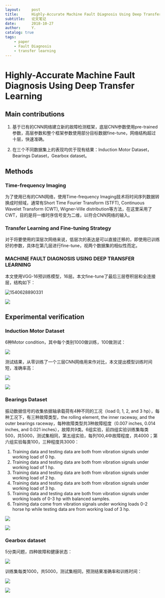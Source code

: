 ```yaml
---
layout:     post
title:      Highly-Accurate Machine Fault Diagnosis Using Deep Transfer Learning
subtitle:   论文笔记
date:       2018-10-27
author:     Y.
catalog: true
tags:
    - paper  
    - Fault Diagnosis
    - transfer learning
---
```


# Highly-Accurate Machine Fault Diagnosis Using Deep Transfer Learning  

## Main contributions  

1. 基于已有的CNN网络建立新的故障检测框架，底层CNN参数使用pre-trained参数，高层参数和整个框架参数使用部分目标数据fine-tune，网络结构超过十层，快速准确。

2. 在三个不同数据集上的表现均优于现有结果：Induction Motor Dataset，Bearings Dataset，Gearbox dataset。

## Methods  

### Time-frequency Imaging  

为了使用已有的CNN网络，使用Time-frequency Imaging技术将时间序列数据转换成时频域，通常有Short Time Fourier Transform (STFT), Continuous Wavelet Transform (CWT), Wigner-Ville distribution等方法，在这里采用了CWT，目的是将一维时序信号变为二维，以符合CNN网络的输入。

### Transfer Learning and Fine-tuning Strategy  

对于将要使用的深层次网络来说，低层次的表达是可以直接迁移的，即使用已训练好的参数，具体在第几层进行fine-tune，视两个数据集的相似性而定。

### MACHINE FAULT DIAGNOSIS USING DEEP TRANSFER LEARNING  

本文使用VGG-16预训练模型，16层。本文fine-tune了最后三层卷积层和全连接层，结构如下：

![1540628890331](https://raw.githubusercontent.com/ShuyangYu/Picture/master/Snipaste_2018-10-27_16-30-25.png)

![](https://raw.githubusercontent.com/ShuyangYu/Picture/master/Snipaste_2018-10-27_17-17-22.png)

## Experimental verification

### Induction Motor Dataset

6种Motor condition，其中每个类别1000做训练，100做测试：

![](https://raw.githubusercontent.com/ShuyangYu/Picture/master/Snipaste_2018-10-27_20-31-05.png)

测试结果，从零训练了一个三层CNN网络用来作对比，本文提出模型训练时间短，准确率高：

![](https://raw.githubusercontent.com/ShuyangYu/Picture/master/Snipaste_2018-10-27_20-40-54.png)

![](https://raw.githubusercontent.com/ShuyangYu/Picture/master/Snipaste_2018-10-27_20-41-21.png)

### Bearings Dataset

振动数据信号的收集依据轴承载荷有4种不同的工况（load 0, 1, 2, and 3 hp），每种工况下，有三种故障类型，the rolling element, the inner raceway, and the outer bearings raceway，每种故障类型共3种故障程度（0.007 inches, 0.014 inches, and 0.021 inches），故障共9类。6组实验，前四组实验训练集每类500，共5000，测试集相同，第五组实验，每列100,4中故障程度，共4000；第六组实验每类100，三种程度共3000：

1. Training data and testing data are both from vibration signals under working load of 0 hp. 
2. Training data and testing data are both from vibration signals under working load of 1 hp. 
3. Training data and testing data are both from vibration signals under working load of 2 hp. 
4. Training data and testing data are both from vibration signals under working load of 3 hp. 
5. Training data and testing data are both from vibration signals under working loads of 0-3 hp with balanced samples. 
6. Training data come from vibration signals under working loads 0-2 horse hp while testing data are from working load of 3 hp.

![](https://raw.githubusercontent.com/ShuyangYu/Picture/master/Snipaste_2018-10-27_20-41-31.png)

![](https://raw.githubusercontent.com/ShuyangYu/Picture/master/Snipaste_2018-10-27_20-41-46.png)

### Gearbox dataset

5分类问题，四种故障和健康状态：

![](https://raw.githubusercontent.com/ShuyangYu/Picture/master/Snipaste_2018-10-27_20-42-11.png)

训练集每类1000，共5000，测试集相同，预测结果准确率和训练时间：

![](https://raw.githubusercontent.com/ShuyangYu/Picture/master/Snipaste_2018-10-27_20-42-18.png)

![](https://raw.githubusercontent.com/ShuyangYu/Picture/master/Snipaste_2018-10-27_20-42-27.png)

